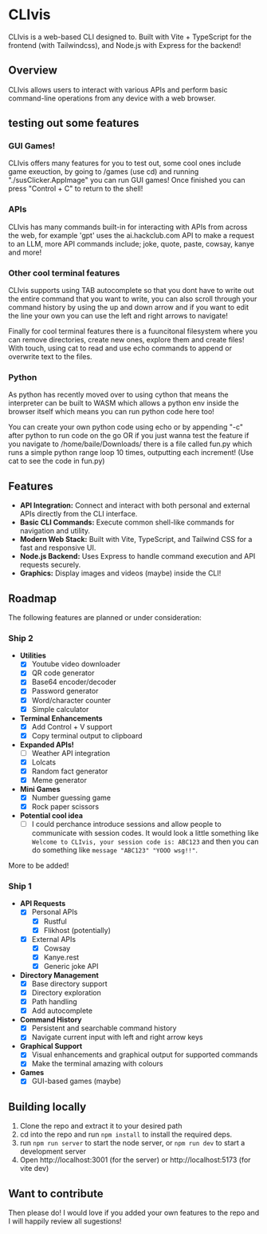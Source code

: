 # CLIvis

CLIvis is a web-based CLI designed to. Built with Vite + TypeScript for the frontend (with Tailwindcss), and Node.js with Express for the backend!

## Overview

CLIvis allows users to interact with various APIs and perform basic command-line operations from any device with a web browser.

## testing out some features

### GUI Games!

CLIvis offers many features for you to test out, some cool ones include game exeuction, by going to /games (use cd) and running "./susClicker.AppImage" you can run GUI games! Once finished you can press "Control + C" to return to the shell!

### APIs

CLIvis has many commands built-in for interacting with APIs from across the web, for example 'gpt' uses the ai.hackclub.com API to make a request to an LLM, more API commands include; joke, quote, paste, cowsay, kanye and more!

### Other cool terminal features

CLIvis supports using TAB autocomplete so that you dont have to write out the entire command that you want to write, you can also scroll through your command history by using the up and down arrow and if you want to edit the line your own you can use the left and right arrows to navigate!

Finally for cool terminal features there is a fuuncitonal filesystem where you can remove directories, create new ones, explore them and create files! With touch, using cat to read and use echo commands to append or overwrite text to the files.

### Python 

As python has recently moved over to using cython that means the interpreter can be built to WASM which allows a python env inside the browser itself which means you can run python code here too!

You can create your own python code using echo or by appending "-c" after python to run code on the go OR if you just wanna test the feature if you navigate to /home/baile/Downloads/ there is a file called fun.py which runs a simple python range loop 10 times, outputting each increment! (Use cat to see the code in fun.py)

## Features

- **API Integration:** Connect and interact with both personal and external APIs directly from the CLI interface.
- **Basic CLI Commands:** Execute common shell-like commands for navigation and utility.
- **Modern Web Stack:** Built with Vite, TypeScript, and Tailwind CSS for a fast and responsive UI.
- **Node.js Backend:** Uses Express to handle command execution and API requests securely.
- **Graphics:**
Display images and videos (maybe) inside the CLI!

## Roadmap

The following features are planned or under consideration:

### Ship 2

- **Utilities**
    - [x] Youtube video downloader
    - [x] QR code generator
    - [x] Base64 encoder/decoder
    - [x] Password generator
    - [x] Word/character counter
    - [x] Simple calculator
- **Terminal Enhancements**
    - [x] Add Control + V support
    - [x] Copy terminal output to clipboard
- **Expanded APIs!**
    - [ ] Weather API integration
    - [x] Lolcats
    - [x] Random fact generator
    - [x] Meme generator
- **Mini Games**
    - [x] Number guessing game
    - [x] Rock paper scissors

- **Potential cool idea**
    - [ ] I could perchance introduce sessions and allow people to communicate with session codes. It would look a little something like 
    `Welcome to CLIvis, your session code is: ABC123` and then you can do something like `message "ABC123" "YOOO wsg!!"`.

More to be added!

### Ship 1

- **API Requests**
    - [x] Personal APIs
        - [x] Rustful
        - [x] Flikhost (potentially)
    - [x] External APIs
        - [x] Cowsay
        - [x] Kanye.rest
        - [x] Generic joke API
- **Directory Management**
    - [x] Base directory support
    - [x] Directory exploration
    - [x] Path handling
    - [x] Add autocomplete
- **Command History**
    - [x] Persistent and searchable command history
    - [x] Navigate current input with left and right arrow keys
- **Graphical Support**
    - [x] Visual enhancements and graphical output for supported commands
    - [x] Make the terminal amazing with colours
- **Games**
    - [x] GUI-based games (maybe)

## Building locally

1. Clone the repo and extract it to your desired path
2. cd into the repo and run `npm install` to install the required deps.
3. run `npm run server` to start the node server, or `npm run dev` to start a development server
4. Open http://localhost:3001 (for the server) or http://localhost:5173 (for vite dev)

## Want to contribute

Then please do! I would love if you added your own features to the repo and I will happily review all sugestions! 